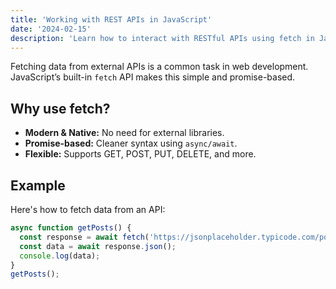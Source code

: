 ```yaml
---
title: 'Working with REST APIs in JavaScript'
date: '2024-02-15'
description: 'Learn how to interact with RESTful APIs using fetch in JavaScript.'
---
```


Fetching data from external APIs is a common task in web development. JavaScript’s built-in `fetch` API makes this simple and promise-based.

## Why use fetch?

*   **Modern & Native:** No need for external libraries.
*   **Promise-based:** Cleaner syntax using `async/await`.
*   **Flexible:** Supports GET, POST, PUT, DELETE, and more.

## Example

Here's how to fetch data from an API:

```js
async function getPosts() {
  const response = await fetch('https://jsonplaceholder.typicode.com/posts');
  const data = await response.json();
  console.log(data);
}
getPosts();
